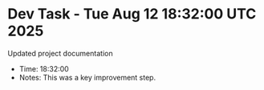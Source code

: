 # Dev Task - Tue Aug 12 18:32:00 UTC 2025
Updated project documentation
- Time: 18:32:00
- Notes: This was a key improvement step.
